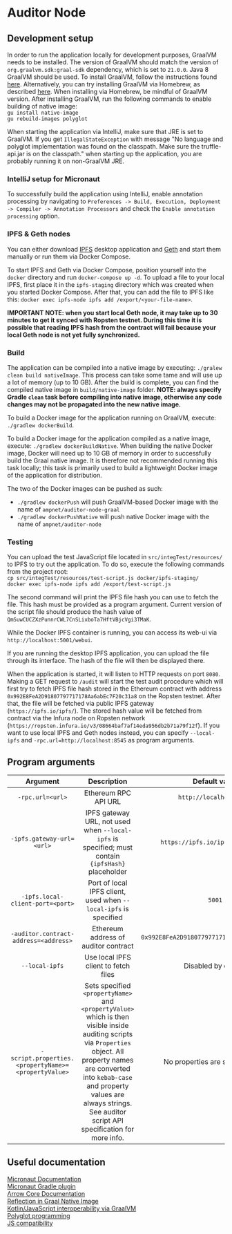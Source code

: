# Auditor Node

## Development setup
In order to run the application locally for development purposes, GraalVM needs to be installed. The version of GraalVM
should match the version of `org.graalvm.sdk:graal-sdk` dependency, which is set to `21.0.0`. Java 8 GraalVM should be
used. To install GraalVM, follow the instructions found [here](https://www.graalvm.org/docs/getting-started/).
Alternatively, you can try installing GraalVM via Homebrew, as described
[here](https://github.com/graalvm/homebrew-tap). When installing via Homebrew, be mindful of GraalVM version. After
installing GraalVM, run the following commands to enable building of native image:  
`gu install native-image`  
`gu rebuild-images polyglot`  

When starting the application via IntelliJ, make sure that JRE is set to GraalVM. If you get `IllegalStateException`
with message "No language and polyglot implementation was found on the classpath. Make sure the truffle-api.jar is on
the classpath." when starting up the application, you are probably running it on non-GraalVM JRE.

### IntelliJ setup for Micronaut
To successfully build the application using IntelliJ, enable annotation processing by navigating to
`Preferences -> Build, Execution, Deployment -> Compiler -> Annotation Processors` and check the
`Enable annotation processing` option.

### IPFS & Geth nodes
You can either download [IPFS](https://ipfs.io/) desktop application and [Geth](https://geth.ethereum.org/) and start
them manually or run them via Docker Compose.

To start IPFS and Geth via Docker Compose, position yourself into the `docker` directory and run `docker-compose up -d`.
To upload a file to your local IPFS, first place it in the `ipfs-staging` directory which was created when you started
Docker Compose. After that, you can add the file to IPFS like this:
`docker exec ipfs-node ipfs add /export/<your-file-name>`.  

**IMPORTANT NOTE: when you start local Geth node, it may take up to 30 minutes to get it synced with Ropsten testnet.
During this time it is possible that reading IPFS hash from the contract will fail because your local Geth node is not
yet fully synchronized.**

### Build
The application can be compiled into a native image by executing: `./gralew clean build nativeImage`. This process can
take some tame and will use up a lot of memory (up to 10 GB). After the build is complete, you can find the compiled
native image in `build/native-image` folder. **NOTE: always specify Gradle `clean` task before compiling into native
image, otherwise any code changes may not be propagated into the new native image.**  

To build a Docker image for the application running on GraalVM, execute: `./gradlew dockerBuild`.  

To build a Docker image for the application compiled as a native image, execute: `./gradlew dockerBuildNative`. When
building the native Docker image, Docker will need up to 10 GB of memory in order to successfully build the Graal native
image. It is therefore not recommended running this task locally; this task is primarily used to build a lightweight
Docker image of the application for distribution.  

The two of the Docker images can be pushed as such:  
- `./gradlew dockerPush` will push GraalVM-based Docker image with the name of `ampnet/auditor-node-graal`  
- `./gradlew dockerPushNative` will push native Docker image with the name of `ampnet/auditor-node`

### Testing
You can upload the test JavaScript file located in `src/integTest/resources/` to IPFS to try out the application. To do
so, execute the following commands from the project root:  
`cp src/integTest/resources/test-script.js docker/ipfs-staging/`  
`docker exec ipfs-node ipfs add /export/test-script.js`  

The second command will print the IPFS file hash you can use to fetch the file. This hash must be provided as a program
argument. Current version of the script file should produce the hash value of
`QmSuwCUCZXzPunnrCWL7CnSLixboTa7HftVBjcVgi3TMaK`.  

While the Docker IPFS container is running, you can access its web-ui via `http://localhost:5001/webui`.  

If you are running the desktop IPFS application, you can upload the file through its interface. The hash of the file
will then be displayed there.  

When the application is started, it will listen to HTTP requests on port `8080`. Making a GET request to `/audit` will
start the test audit procedure which will first try to fetch IPFS file hash stored in the Ethereum contract with address
`0x992E8FeA2D91807797717178Aa6abEc7F20c31a8` on the Ropsten testnet. After that, the file will be fetched via public
IPFS gateway (`https://ipfs.io/ipfs/`). The stored hash value will be fetched from contract via the Infura node on
Ropsten network (`https://ropsten.infura.io/v3/08664baf7af14eda956db2b71a79f12f`). If you want to use local IPFS and
Geth nodes instead, you can specify `--local-ipfs` and `-rpc.url=http://localhost:8545` as program arguments.

## Program arguments

| Argument | Description | Default value |
|:--------:|:-----------:|:-------------:|
| `-rpc.url=<url>` | Ethereum RPC API URL | `http://localhost:8545` |
| `-ipfs.gateway-url=<url>` | IPFS gateway URL, not used when  `--local-ipfs`  is specified; must contain  `{ipfsHash}` placeholder | `https://ipfs.io/ipfs/{ipfsHash}` |
| `-ipfs.local-client-port=<port>` | Port of local IPFS client, used when  `--local-ipfs` is specified | `5001` |
| `-auditor.contract-address=<address>` | Ethereum address of auditor contract | `0x992E8FeA2D91807797717178Aa6abEc7F20c31a8` |
| `--local-ipfs` | Use local IPFS client to fetch files | Disabled by default |
| `-script.properties.<propertyName>=<propertyValue>` | Sets specified `<propertyName>` and `<propertyValue>` which is then visible inside auditing scripts via `Properties` object. All property names are converted into `kebab-case` and property values are always strings. See auditor script API specification for more info. | No properties are set by default |

## Useful documentation

[Micronaut Documentation](https://docs.micronaut.io/latest/guide/)  
[Micronaut Gradle plugin](https://github.com/micronaut-projects/micronaut-gradle-plugin)  
[Λrrow Core Documentation](https://arrow-kt.io/docs/core/)  
[Reflection in Graal Native Image](https://www.graalvm.org/reference-manual/native-image/Reflection/)  
[Kotlin/JavaScript interoperability via GraalVM](https://www.graalvm.org/reference-manual/js/JavaInteroperability/)  
[Polyglot programming](https://www.graalvm.org/reference-manual/polyglot-programming/)  
[JS compatibility](https://www.graalvm.org/reference-manual/js/JavaScriptCompatibility/)
